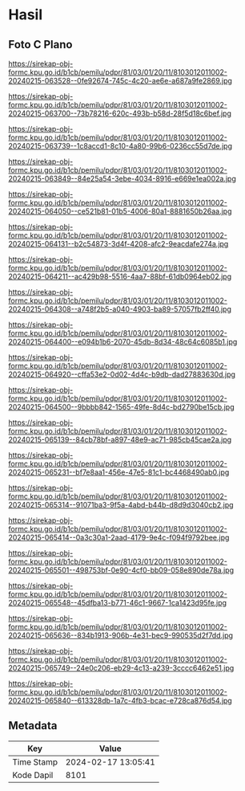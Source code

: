 # Hasil

## Foto C Plano

https://sirekap-obj-formc.kpu.go.id/b1cb/pemilu/pdpr/81/03/01/20/11/8103012011002-20240215-063528--0fe92674-745c-4c20-ae6e-a687a9fe2869.jpg

https://sirekap-obj-formc.kpu.go.id/b1cb/pemilu/pdpr/81/03/01/20/11/8103012011002-20240215-063700--73b78216-620c-493b-b58d-28f5d18c6bef.jpg

https://sirekap-obj-formc.kpu.go.id/b1cb/pemilu/pdpr/81/03/01/20/11/8103012011002-20240215-063739--1c8accd1-8c10-4a80-99b6-0236cc55d7de.jpg

https://sirekap-obj-formc.kpu.go.id/b1cb/pemilu/pdpr/81/03/01/20/11/8103012011002-20240215-063849--84e25a54-3ebe-4034-8916-e669e1ea002a.jpg

https://sirekap-obj-formc.kpu.go.id/b1cb/pemilu/pdpr/81/03/01/20/11/8103012011002-20240215-064050--ce521b81-01b5-4006-80a1-8881650b26aa.jpg

https://sirekap-obj-formc.kpu.go.id/b1cb/pemilu/pdpr/81/03/01/20/11/8103012011002-20240215-064131--b2c54873-3d4f-4208-afc2-9eacdafe274a.jpg

https://sirekap-obj-formc.kpu.go.id/b1cb/pemilu/pdpr/81/03/01/20/11/8103012011002-20240215-064211--ac429b98-5516-4aa7-88bf-61db0964eb02.jpg

https://sirekap-obj-formc.kpu.go.id/b1cb/pemilu/pdpr/81/03/01/20/11/8103012011002-20240215-064308--a748f2b5-a040-4903-ba89-57057fb2ff40.jpg

https://sirekap-obj-formc.kpu.go.id/b1cb/pemilu/pdpr/81/03/01/20/11/8103012011002-20240215-064400--e094b1b6-2070-45db-8d34-48c64c6085b1.jpg

https://sirekap-obj-formc.kpu.go.id/b1cb/pemilu/pdpr/81/03/01/20/11/8103012011002-20240215-064920--cffa53e2-0d02-4d4c-b9db-dad27883630d.jpg

https://sirekap-obj-formc.kpu.go.id/b1cb/pemilu/pdpr/81/03/01/20/11/8103012011002-20240215-064500--9bbbb842-1565-49fe-8d4c-bd2790be15cb.jpg

https://sirekap-obj-formc.kpu.go.id/b1cb/pemilu/pdpr/81/03/01/20/11/8103012011002-20240215-065139--84cb78bf-a897-48e9-ac71-985cb45cae2a.jpg

https://sirekap-obj-formc.kpu.go.id/b1cb/pemilu/pdpr/81/03/01/20/11/8103012011002-20240215-065231--bf7e8aa1-456e-47e5-81c1-bc4468490ab0.jpg

https://sirekap-obj-formc.kpu.go.id/b1cb/pemilu/pdpr/81/03/01/20/11/8103012011002-20240215-065314--91071ba3-9f5a-4abd-b44b-d8d9d3040cb2.jpg

https://sirekap-obj-formc.kpu.go.id/b1cb/pemilu/pdpr/81/03/01/20/11/8103012011002-20240215-065414--0a3c30a1-2aad-4179-9e4c-f094f9792bee.jpg

https://sirekap-obj-formc.kpu.go.id/b1cb/pemilu/pdpr/81/03/01/20/11/8103012011002-20240215-065501--498753bf-0e90-4cf0-bb09-058e890de78a.jpg

https://sirekap-obj-formc.kpu.go.id/b1cb/pemilu/pdpr/81/03/01/20/11/8103012011002-20240215-065548--45dfba13-b771-46c1-9667-1ca1423d95fe.jpg

https://sirekap-obj-formc.kpu.go.id/b1cb/pemilu/pdpr/81/03/01/20/11/8103012011002-20240215-065636--834b1913-906b-4e31-bec9-990535d2f7dd.jpg

https://sirekap-obj-formc.kpu.go.id/b1cb/pemilu/pdpr/81/03/01/20/11/8103012011002-20240215-065749--24e0c206-eb29-4c13-a239-3cccc6462e51.jpg

https://sirekap-obj-formc.kpu.go.id/b1cb/pemilu/pdpr/81/03/01/20/11/8103012011002-20240215-065840--613328db-1a7c-4fb3-bcac-e728ca876d54.jpg


## Metadata

| Key        | Value               |
| ---------- | ------------------- |
| Time Stamp | 2024-02-17 13:05:41 |
| Kode Dapil | 8101                |



